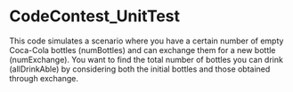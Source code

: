 # CodeContest_UnitTest
This code simulates a scenario where you have a certain number of empty Coca-Cola bottles (numBottles) and can exchange them for a new bottle (numExchange). You want to find the total number of bottles you can drink (allDrinkAble) by considering both the initial bottles and those obtained through exchange.
